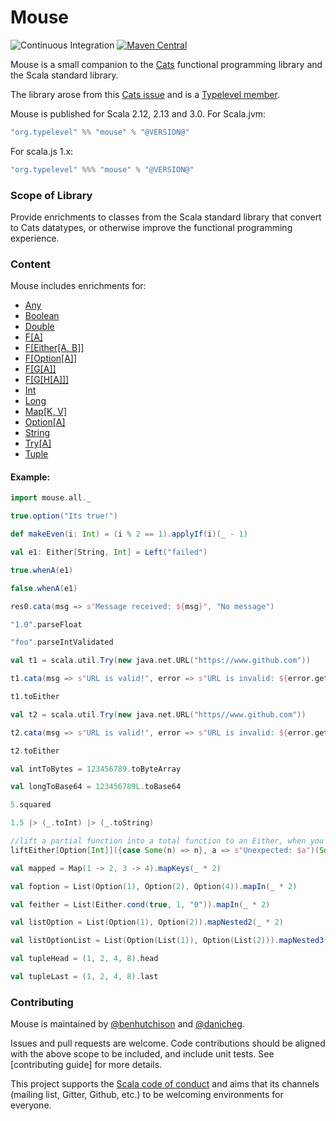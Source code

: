 # Mouse 

![Continuous Integration](https://github.com/typelevel/mouse/workflows/Continuous%20Integration/badge.svg) [![Maven Central](https://img.shields.io/maven-central/v/org.typelevel/mouse_2.12.svg)](https://maven-badges.herokuapp.com/maven-central/org.typelevel/mouse_2.12) 

Mouse is a small companion to the [Cats] functional programming library and the Scala standard library.

The library arose from this [Cats issue] and is a [Typelevel member].

Mouse is published for Scala 2.12, 2.13 and 3.0. For Scala.jvm:
```scala
"org.typelevel" %% "mouse" % "@VERSION@"
```

For scala.js 1.x:
```scala
"org.typelevel" %%% "mouse" % "@VERSION@"
```

### Scope of Library

Provide enrichments to classes from the Scala standard library that convert to Cats datatypes,
or otherwise improve the functional programming experience.

### Content

Mouse includes enrichments for:

- [Any](https://www.javadoc.io/doc/org.typelevel/mouse_2.13/latest/mouse/AnyOps.html)
- [Boolean](https://www.javadoc.io/doc/org.typelevel/mouse_2.13/latest/mouse/BooleanOps.html)
- [Double](https://www.javadoc.io/doc/org.typelevel/mouse_2.13/latest/mouse/DoubleOps.html)
- [F\[A\]](https://www.javadoc.io/doc/org.typelevel/mouse_2.13/latest/mouse/AnyFOps.html)
- [F\[Either\[A, B\]\]](https://www.javadoc.io/doc/org.typelevel/mouse_2.13/latest/mouse/FEitherOps.html)
- [F\[Option\[A\]\]](https://www.javadoc.io/doc/org.typelevel/mouse_2.13/latest/mouse/FOptionOps.html)
- [F\[G\[A\]\]](https://www.javadoc.io/doc/org.typelevel/mouse_2.13/latest/mouse/FNested2SyntaxOps.html)
- [F\[G\[H\[A\]\]\]](https://www.javadoc.io/doc/org.typelevel/mouse_2.13/latest/mouse/FNested3SyntaxOps.html)
- [Int](https://www.javadoc.io/doc/org.typelevel/mouse_2.13/latest/mouse/IntOps.html)
- [Long](https://www.javadoc.io/doc/org.typelevel/mouse_2.13/latest/mouse/LongOps.html)
- [Map\[K, V\]](https://www.javadoc.io/doc/org.typelevel/mouse_2.13/latest/mouse/MapOps.html)
- [Option\[A\]](https://www.javadoc.io/doc/org.typelevel/mouse_2.13/latest/mouse/OptionOps.html)
- [String](https://www.javadoc.io/doc/org.typelevel/mouse_2.13/latest/mouse/StringOps.html)
- [Try\[A\]](https://www.javadoc.io/doc/org.typelevel/mouse_2.13/latest/mouse/TryOps.html)
- [Tuple](https://www.javadoc.io/doc/org.typelevel/mouse_2.13/latest/mouse/TupleSyntax.html)

#### Example:

```scala mdoc
import mouse.all._

true.option("Its true!")

def makeEven(i: Int) = (i % 2 == 1).applyIf(i)(_ - 1)

val e1: Either[String, Int] = Left("failed")

true.whenA(e1)

false.whenA(e1)

res0.cata(msg => s"Message received: ${msg}", "No message")

"1.0".parseFloat

"foo".parseIntValidated

val t1 = scala.util.Try(new java.net.URL("https://www.github.com"))

t1.cata(msg => s"URL is valid!", error => s"URL is invalid: ${error.getMessage}")

t1.toEither

val t2 = scala.util.Try(new java.net.URL("https//www.github.com"))

t2.cata(msg => s"URL is valid!", error => s"URL is invalid: ${error.getMessage}")

t2.toEither

val intToBytes = 123456789.toByteArray

val longToBase64 = 123456789L.toBase64

5.squared

1.5 |> (_.toInt) |> (_.toString)

//lift a partial function into a total function to an Either, when you want to treat unhandled input cases as an error
liftEither[Option[Int]]({case Some(n) => n}, a => s"Unexpected: $a")(Some(6))

val mapped = Map(1 -> 2, 3 -> 4).mapKeys(_ * 2)

val foption = List(Option(1), Option(2), Option(4)).mapIn(_ * 2)

val feither = List(Either.cond(true, 1, "0")).mapIn(_ * 2)

val listOption = List(Option(1), Option(2)).mapNested2(_ * 2)

val listOptionList = List(Option(List(1)), Option(List(2))).mapNested3(_ * 2)

val tupleHead = (1, 2, 4, 8).head

val tupleLast = (1, 2, 4, 8).last
```

### Contributing

Mouse is maintained by [@benhutchison] and [@danicheg].

Issues and pull requests are welcome. Code contributions should be aligned with the above scope to be included, and include unit tests.
See [contributing guide] for more details.

This project supports the [Scala code of conduct] and aims that its channels
(mailing list, Gitter, Github, etc.) to be welcoming environments for everyone.


[Cats]: https://github.com/typelevel/cats
[Cats issue]: https://github.com/typelevel/cats/issues/791
[@benhutchison]: https://github.com/benhutchison
[@danicheg]: https://github.com/danicheg
[Typelevel member]: http://typelevel.org/projects/
[contributing-guide]: ../contributing-guide/
[Scala code of conduct]: https://www.scala-lang.org/conduct/